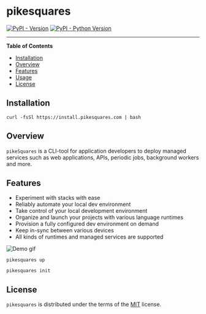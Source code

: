 # pikesquares

[![PyPI - Version](https://img.shields.io/pypi/v/pikesquares.svg)](https://pypi.org/project/pikesquares)
[![PyPI - Python Version](https://img.shields.io/pypi/pyversions/pikesquares.svg)](https://pypi.org/project/pikesquares)

-----

**Table of Contents**

- [Installation](#installation)
- [Overview](#overview)
- [Features](#features)
- [Usage](#usage)
- [License](#license)

## Installation

```console
curl -fsSl https://install.pikesquares.com | bash
```

## Overview

`pikeSquares` is a CLI-tool for application developers to deploy managed services such as web applications, APIs, periodic jobs, background workers and more.


## Features

* Experiment with stacks with ease
* Reliably automate your local dev environment
* Take control of your local development environment
* Organize and launch your projects with various language runtimes
* Provision a fully configured dev environment on demand
* Keep in-sync between various devices
* All kinds of runtimes and managed services are supported

![Demo gif](https://git.eloquentbits.com/EloquentBits/pikesquares/raw/branch/julia-patch-1/uv.gif)

```console
pikesquares up
```
```console
pikesquares init
```

## License

`pikesquares` is distributed under the terms of the [MIT](https://spdx.org/licenses/MIT.html) license.









